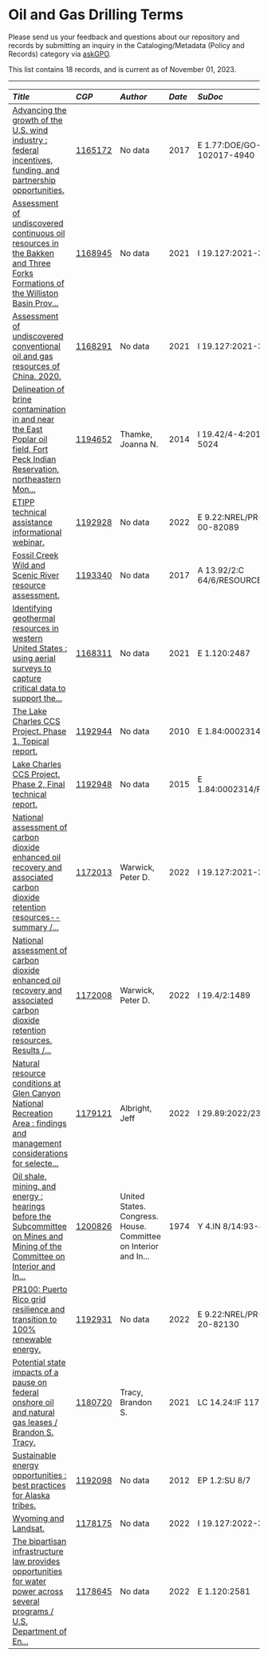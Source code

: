 # Oil and Gas Drilling Terms

Please send us your feedback and questions about our repository and records by submitting an inquiry in the Cataloging/Metadata (Policy and Records) category via [askGPO](https://ask.gpo.gov/s/).

This list contains 18 records, and is current as of November 01, 2023.

----
| *Title* | *CGP* | *Author* | *Date* | *SuDoc*
:-----------------|:-----------------|:-----------------|:-----------------|:-----------------
| [Advancing the growth of the U.S. wind industry : federal incentives, funding, and partnership opportunities.](https://purl.fdlp.gov/GPO/gpo161070) | [1165172](https://catalog.gpo.gov/F/?func=direct&doc_number=1165172&local_base=GPO01PUB) | No data | 2017 | E 1.77:DOE/GO-102017-4940 |
| [Assessment of undiscovered continuous oil resources in the Bakken and Three Forks Formations of the Williston Basin Prov...](https://purl.fdlp.gov/GPO/gpo172960) | [1168945](https://catalog.gpo.gov/F/?func=direct&doc_number=1168945&local_base=GPO01PUB) | No data | 2021 | I 19.127:2021-3058 |
| [Assessment of undiscovered conventional oil and gas resources of China, 2020.](https://purl.fdlp.gov/GPO/gpo172488) | [1168291](https://catalog.gpo.gov/F/?func=direct&doc_number=1168291&local_base=GPO01PUB) | No data | 2021 | I 19.127:2021-3051 |
| [Delineation of brine contamination in and near the East Poplar oil field, Fort Peck Indian Reservation, northeastern Mon...](https://purl.fdlp.gov/GPO/gpo185376) | [1194652](https://catalog.gpo.gov/F/?func=direct&doc_number=1194652&local_base=GPO01PUB) | Thamke, Joanna N. | 2014 | I 19.42/4-4:2014-5024 |
| [ETIPP technical assistance informational webinar.](https://purl.fdlp.gov/GPO/gpo183909) | [1192928](https://catalog.gpo.gov/F/?func=direct&doc_number=1192928&local_base=GPO01PUB) | No data | 2022 | E 9.22:NREL/PR-5 R 00-82089 |
| [Fossil Creek Wild and Scenic River resource assessment.](https://purl.fdlp.gov/GPO/gpo184627) | [1193340](https://catalog.gpo.gov/F/?func=direct&doc_number=1193340&local_base=GPO01PUB) | No data | 2017 | A 13.92/2:C 64/6/RESOURCE |
| [Identifying geothermal resources in western United States : using aerial surveys to capture critical data to support the...](https://purl.fdlp.gov/GPO/gpo172499) | [1168311](https://catalog.gpo.gov/F/?func=direct&doc_number=1168311&local_base=GPO01PUB) | No data | 2021 | E 1.120:2487 |
| [The Lake Charles CCS Project. Phase 1, Topical report.](https://purl.fdlp.gov/GPO/gpo174991) | [1192944](https://catalog.gpo.gov/F/?func=direct&doc_number=1192944&local_base=GPO01PUB) | No data | 2010 | E 1.84:0002314 |
| [Lake Charles CCS Project. Phase 2, Final technical report.](https://purl.fdlp.gov/GPO/gpo174997) | [1192948](https://catalog.gpo.gov/F/?func=direct&doc_number=1192948&local_base=GPO01PUB) | No data | 2015 | E 1.84:0002314/FINAL |
| [National assessment of carbon dioxide enhanced oil recovery and associated carbon dioxide retention resources--summary /...](https://purl.fdlp.gov/GPO/gpo174543) | [1172013](https://catalog.gpo.gov/F/?func=direct&doc_number=1172013&local_base=GPO01PUB) | Warwick, Peter D. | 2022 | I 19.127:2021-3057 |
| [National assessment of carbon dioxide enhanced oil recovery and associated carbon dioxide retention resources. Results /...](https://purl.fdlp.gov/GPO/gpo174539) | [1172008](https://catalog.gpo.gov/F/?func=direct&doc_number=1172008&local_base=GPO01PUB) | Warwick, Peter D. | 2022 | I 19.4/2:1489 |
| [Natural resource conditions at Glen Canyon National Recreation Area : findings and management considerations for selecte...](https://purl.fdlp.gov/GPO/gpo182463) | [1179121](https://catalog.gpo.gov/F/?func=direct&doc_number=1179121&local_base=GPO01PUB) | Albright, Jeff | 2022 | I 29.89:2022/2374 |
| [Oil shale, mining, and energy : hearings before the Subcommittee on Mines and Mining of the Committee on Interior and In...](https://purl.fdlp.gov/GPO/gpo185935) | [1200826](https://catalog.gpo.gov/F/?func=direct&doc_number=1200826&local_base=GPO01PUB) | United States. Congress. House. Committee on Interior and In... | 1974 | Y 4.IN 8/14:93-46 |
| [PR100: Puerto Rico grid resilience and transition to 100% renewable energy.](https://purl.fdlp.gov/GPO/gpo184205) | [1192931](https://catalog.gpo.gov/F/?func=direct&doc_number=1192931&local_base=GPO01PUB) | No data | 2022 | E 9.22:NREL/PR-6 A 20-82130 |
| [Potential state impacts of a pause on federal onshore oil and natural gas leases / Brandon S. Tracy.](https://purl.fdlp.gov/GPO/gpo183083) | [1180720](https://catalog.gpo.gov/F/?func=direct&doc_number=1180720&local_base=GPO01PUB) | Tracy, Brandon S. | 2021 | LC 14.24:IF 11785/ |
| [Sustainable energy opportunities : best practices for Alaska tribes.](https://purl.fdlp.gov/GPO/gpo183567) | [1192098](https://catalog.gpo.gov/F/?func=direct&doc_number=1192098&local_base=GPO01PUB) | No data | 2012 | EP 1.2:SU 8/7 |
| [Wyoming and Landsat.](https://purl.fdlp.gov/GPO/gpo177726) | [1178175](https://catalog.gpo.gov/F/?func=direct&doc_number=1178175&local_base=GPO01PUB) | No data | 2022 | I 19.127:2022-3027 |
| [The bipartisan infrastructure law provides opportunities for water power across several programs / U.S. Department of En...](https://purl.fdlp.gov/GPO/gpo177942) | [1178645](https://catalog.gpo.gov/F/?func=direct&doc_number=1178645&local_base=GPO01PUB) | No data | 2022 | E 1.120:2581 |
